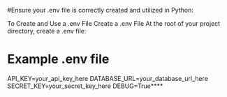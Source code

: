 #Ensure your .env file is correctly created and utilized in Python:

To Create and Use a .env File
Create a .env File
At the root of your project directory, create a .env file:

# Example .env file
API_KEY=your_api_key_here
DATABASE_URL=your_database_url_here
SECRET_KEY=your_secret_key_here
DEBUG=True****
